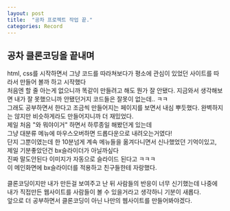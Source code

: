 ```yaml
---
layout: post
title:  "공차 프로젝트 작업 끝."
categories: Record
---
```


## 공차 클론코딩을 끝내며


html, css를 시작하면서 그냥 코드를 따라쳐보다가
평소에 관심이 있었던 사이트를 따라서 만들어 볼까 하고
시작했다
<br>
처음엔 할 줄 아는게 없으니까 똑같이 만들려고 해도
뭔가 잘 안됐다. 지금와서 생각해보면 내가 잘 못했으니까 안됐던거지
코드들은 잘못이 없는데.. ㅋㅋ
<br>
그래도 공부하면서 한다고 조금씩 만들어지는 페이지를 보면서
내심 뿌듯했다. 완벽하지는 않지만 비슷하게라도 만들어지니까 더 재밌었다.
<br>
제일 처음 "와 뭐야이거" 하면서 하루종일 해봤던게 있는데  
그냥 대분류 메뉴에 마우스오버하면 드롭다운으로 내려오는거였다!   
단지 그뿐이였는데 한 10분넘게 계속 메뉴들을 옮겨다니면서
신나했었던 기억이있고, 제일 기분좋았던건 bx슬라이더가 아닐까싶다    
진짜 말도안된다 이미지가 자동으로 슬라이드 된다고 ㅋㅋㅋ   
이 메인화면에 bx슬라이더를 적용하고 친구들한테 자랑했다.   
<br>
클론코딩이지만 내가 만든걸 보여주고 난 뒤 사람들의 반응이 너무
신기했는데 나중에 내가 직접만든 웹사이트를 사람들이 볼 수 있을거라고
생각하니 기분이 새롭다.
<br>
앞으로 더 공부하면서 클론코딩이 아닌 나만의 웹사이트를 만들어봐야겠다.
